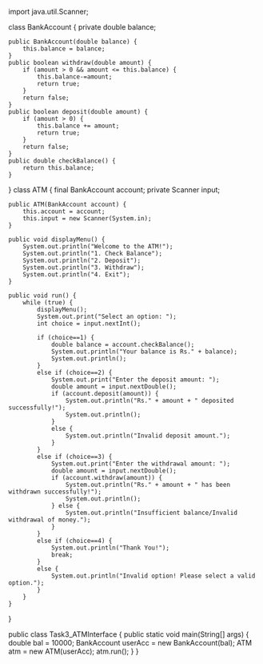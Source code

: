 import java.util.Scanner;

class BankAccount {
    private double balance;

    public BankAccount(double balance) {
        this.balance = balance;
    }
    public boolean withdraw(double amount) {
        if (amount > 0 && amount <= this.balance) {
            this.balance-=amount;
            return true;
        }
        return false;
    }
    public boolean deposit(double amount) {
        if (amount > 0) {
            this.balance += amount;
            return true;
        }
        return false;
    }
    public double checkBalance() {
        return this.balance;
    }
}
class ATM {
    final BankAccount account;
    private Scanner input;

    public ATM(BankAccount account) {
        this.account = account;
        this.input = new Scanner(System.in);
    }

    public void displayMenu() {
        System.out.println("Welcome to the ATM!");
        System.out.println("1. Check Balance");
        System.out.println("2. Deposit");
        System.out.println("3. Withdraw");
        System.out.println("4. Exit");
    }

    public void run() {
        while (true) {
            displayMenu();
            System.out.print("Select an option: ");
            int choice = input.nextInt();

            if (choice==1) {
                double balance = account.checkBalance();
                System.out.println("Your balance is Rs." + balance);
                System.out.println();
            }
            else if (choice==2) {
                System.out.print("Enter the deposit amount: ");
                double amount = input.nextDouble();
                if (account.deposit(amount)) {
                    System.out.println("Rs." + amount + " deposited successfully!");
                    System.out.println();
                }
                else {
                    System.out.println("Invalid deposit amount.");
                }
            }
            else if (choice==3) {
                System.out.print("Enter the withdrawal amount: ");
                double amount = input.nextDouble();
                if (account.withdraw(amount)) {
                    System.out.println("Rs." + amount + " has been withdrawn successfully!");
                    System.out.println();
                } else {
                    System.out.println("Insufficient balance/Invalid withdrawal of money.");
                }
            }
            else if (choice==4) {
                System.out.println("Thank You!");
                break;
            }
            else {
                System.out.println("Invalid option! Please select a valid option.");
            }
        }
    }
}

public class Task3_ATMInterface {
    public static void main(String[] args) {
        double bal = 10000;
        BankAccount userAcc = new BankAccount(bal);
        ATM atm = new ATM(userAcc);
        atm.run();
    }
}
